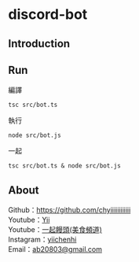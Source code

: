 # discord-bot

## Introduction

## Run

編譯

```
tsc src/bot.ts
```

執行

```
node src/bot.js
```

一起

```
tsc src/bot.ts & node src/bot.js
```

## About

Github：https://github.com/chyiiiiiiiiiiii<br>
Youtube：[Yii](https://www.youtube.com/user/a22601807/videos)<br>
Youtube：[一起饅頭(美食頻道)](https://www.youtube.com/channel/UC8-CcCmlIhIGcs9pdxx_BSw/videos])<br>
Instagram：[yiichenhi](https://www.instagram.com/yiichenhi/)<br>
Email：ab20803@gmail.com<br>
